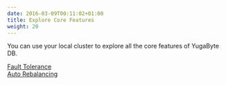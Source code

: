 ```yaml
---
date: 2016-03-09T00:11:02+01:00
title: Explore Core Features
weight: 20
---
```


<div>
  <p>You can use your local cluster to explore all the core features of YugaByte DB.</p>

  <a class="section-link icon-offset" href="/explore/fault-tolerance">
    <div class="icon"><i class="fa fa-handshake-o" aria-hidden="true"></i></div>
    Fault Tolerance
  </a>

  <a class="section-link icon-offset" href="/explore/auto-rebalancing">
    <div class="icon"><i class="fa fa-balance-scale" aria-hidden="true"></i></div>
    Auto Rebalancing
  </a>
</div>

